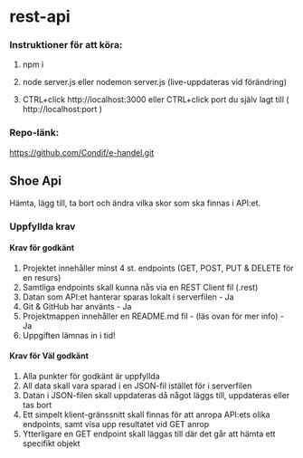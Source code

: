 # rest-api

### Instruktioner för att köra:
1. npm i

2. node server.js
eller
nodemon server.js (live-uppdateras vid förändring)

3. CTRL+click http://localhost:3000
eller 
CTRL+click port du själv lagt till ( http://localhost:port )

### Repo-länk:
https://github.com/Condif/e-handel.git

## Shoe Api
Hämta, lägg till, ta bort och ändra vilka skor som ska finnas i API:et.

### Uppfyllda krav

#### Krav för godkänt
1. Projektet innehåller minst 4 st. endpoints (GET, POST, PUT & DELETE för en resurs) 
2. Samtliga endpoints skall kunna nås via en REST Client fil (.rest)
3. Datan som API:et hanterar sparas lokalt i serverfilen - Ja
4. Git & GitHub har använts - Ja
5. Projektmappen innehåller en README.md fil - (läs ovan för mer info) - Ja
6. Uppgiften lämnas in i tid!

#### Krav för Väl godkänt
1. Alla punkter för godkänt är uppfyllda
2. All data skall vara sparad i en JSON-fil istället för i serverfilen
3. Datan i JSON-filen skall uppdateras då något läggs till, uppdateras eller tas bort
4. Ett simpelt klient-gränssnitt skall finnas för att anropa API:ets olika endpoints, samt visa upp resultatet vid GET anrop
5. Ytterligare en GET endpoint skall läggas till där det går att hämta ett specifikt objekt
